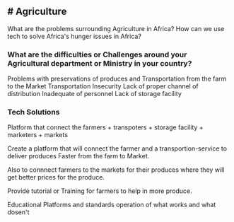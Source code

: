 <h2># Agriculture</h2>

What are the problems surrounding Agriculture in Africa?
How can we use tech to solve Africa's hunger issues in Africa?

<h3>What are the difficulties or Challenges around your Agricultural department or Ministry in your country?</h3>
Problems with preservations of produces and Transportation from the farm to the Market
Transportation
Insecurity
Lack of proper channel of distribution
Inadequate of personnel
Lack of storage facility


<h3>Tech Solutions </h3>
<p>Platform that connect the farmers + transpoters + storage facility + marketers + markets</p>

Create a platform that will connect the farmer and a transportion-service to deliver produces Faster from the farm to Market.

Also to connnect farmers to the markets for their produces where they will get better prices for the produce.

Provide tutorial or Training for farmers to help in more produce.

Educational Platforms and standards operation of what works and what dosen't
